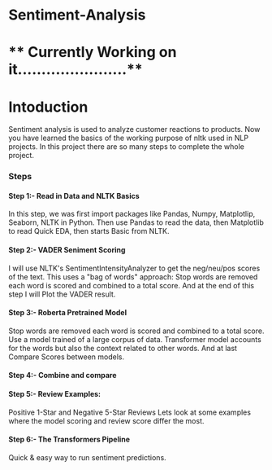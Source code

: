 # Sentiment-Analysis
<h1>** Currently Working on it.......................**</h1>
<h1>Intoduction</h1>

Sentiment analysis is used to analyze customer reactions to products. Now you have learned the basics of the working purpose of nltk used in NLP projects. In this project there are so many steps to complete the whole project.

<h3>Steps</h3>

<h4>Step 1:- Read in Data and NLTK Basics</h4>

In this step, we was first import packages like Pandas, Numpy, Matplotlip, Seaborn, NLTK in Python. Then use Pandas to read the data, then Matplotlib to read Quick EDA, then starts Basic from NLTK.

<h4>Step 2:- VADER Seniment Scoring</h4>

I will use NLTK's SentimentIntensityAnalyzer to get the neg/neu/pos scores of the text.
This uses a "bag of words" approach:
Stop words are removed
each word is scored and combined to a total score.
And at the end of this step I will Plot the VADER result.

<h4>Step 3:- Roberta Pretrained Model</h4>

Stop words are removed
each word is scored and combined to a total score.
Use a model trained of a large corpus of data.
Transformer model accounts for the words but also the context related to other words.
And at last Compare Scores between models.

<h4>Step 4:- Combine and compare</h4>

<h4>Step 5:- Review Examples:</h4>

Positive 1-Star and Negative 5-Star Reviews
Lets look at some examples where the model scoring and review score differ the most.

<h4>Step 6:- The Transformers Pipeline</h4>

Quick & easy way to run sentiment predictions.
